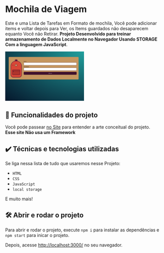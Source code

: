# Mochila de Viagem

Este e uma Lista de Tarefas em Formato de mochila, Você pode adicionar items e voltar depois para Ver, os Items guardados não desaparecem equanto Você não Retirar. 
<b>Projeto Desenvolvido para treinar armazenamento de Dados Localmente no Navegador Usando STORAGE Com a linguagem JavaScript</b>.

<img src="mochila.png" alt="Imagem da mochila" width="50%">


## 🔨 Funcionalidades do projeto

Você pode passear <a href="https://projeto-monibak-cadastro.vercel.app/" target="_blank">no Site</a> para entender a arte conceitual do projeto.<br>
<b>Esse site Não usa um Framework </b>

## ✔️ Técnicas e tecnologias utilizadas

Se liga nessa lista de tudo que usaremos nesse Projeto:

- `HTML`
- `CSS`
- `JavaScript`
- `local storage`

E muito mais!

## 🛠️ Abrir e rodar o projeto

Para abrir e rodar o projeto, execute `npm i` para instalar as dependências e `npm start` para inicar o projeto.

Depois, acesse <a href="http://localhost:3000/">http://localhost:3000/</a> no seu navegador.
